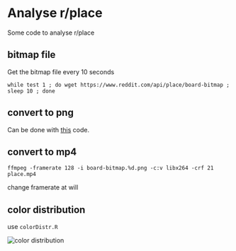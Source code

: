 # Analyse r/place
Some code to analyse r/place

## bitmap file

Get the bitmap file every 10 seconds

```shell
while test 1 ; do wget https://www.reddit.com/api/place/board-bitmap ; sleep 10 ; done
```
## convert to png

Can be done with [this](https://github.com/trosh/rplace/blob/master/rplacelapse.py) code.

## convert to mp4

```shell
ffmpeg -framerate 128 -i board-bitmap.%d.png -c:v libx264 -crf 21 place.mp4
```
change framerate at will

## color distribution

use `colorDistr.R`

![color distribution](https://github.com/schochastics/rplace/blob/master/colordistribution.png)
